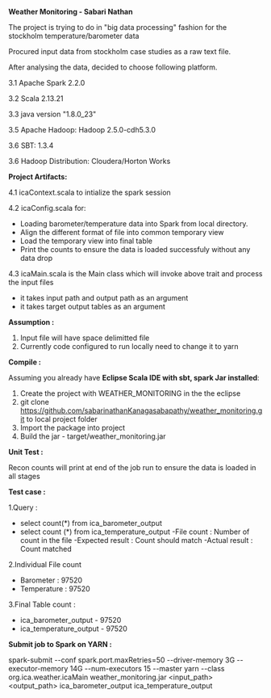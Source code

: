 **Weather Monitoring - Sabari Nathan**

The project is trying to do in "big data processing" fashion for the stockholm temperature/barometer data

Procured input data from stockholm case studies as a raw text file. 

After analysing the data, decided to choose following platform.

3.1 Apache Spark 2.2.0

3.2 Scala 2.13.21

3.3 java version "1.8.0_23"

3.5 Apache Hadoop: Hadoop 2.5.0-cdh5.3.0

3.6 SBT: 1.3.4

3.6 Hadoop Distribution: Cloudera/Horton Works

**Project Artifacts:**

4.1 icaContext.scala to intialize the spark session

4.2 icaConfig.scala for:

  - Loading barometer/temperature data into Spark from local directory.
  - Align the different format of file into common temporary view  
  - Load the temporary view into final table
  - Print the counts to ensure the data is loaded successfuly without any data drop

4.3 icaMain.scala is the Main class which will invoke above trait and process the input files
  - it takes input path and output path as an argument
  - it takes target output tables as an argument

**Assumption :**

1) Input file will have space delimitted file
2) Currently code configured to run locally need to change it to yarn

**Compile :**

Assuming you already have **Eclipse Scala IDE with sbt, spark Jar installed**:

1. Create the project with WEATHER_MONITORING in the the eclipse 
2. git clone https://github.com/sabarinathanKanagasabapathy/weather_monitoring.git to local project folder
3. Import the package into project
4. Build the jar - target/weather_monitoring.jar

**Unit Test :**

Recon counts will print at end of the job run to ensure the data is loaded in all stages

**Test case :**

1.Query :
  - select count(*) from ica_barometer_output
  - select count (*) from ica_temperature_output
-File count : Number of count in the file
-Expected result : Count should match
-Actual result  :  Count matched

2.Individual File count
 - Barometer   : 97520
 - Temperature : 97520

3.Final Table count :
 - ica_barometer_output   - 97520
 - ica_temperature_output - 97520

**Submit job to Spark on YARN :**

spark-submit --conf spark.port.maxRetries=50 --driver-memory 3G --executor-memory 14G --num-executors 15 --master yarn --class org.ica.weather.icaMain weather_monitoring.jar <input_path> <output_path> ica_barometer_output ica_temperature_output
